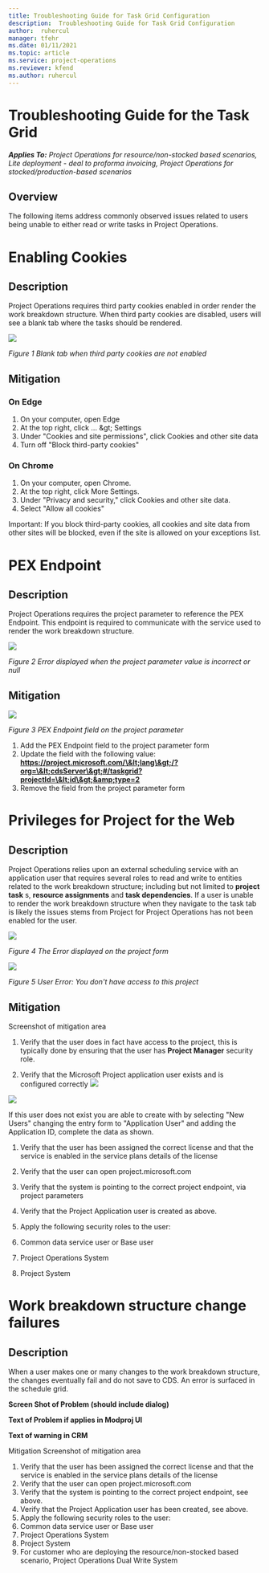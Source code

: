 ```yaml
---
title: Troubleshooting Guide for Task Grid Configuration
description:  Troubleshooting Guide for Task Grid Configuration
author:  ruhercul
manager: tfehr
ms.date: 01/11/2021 
ms.topic: article
ms.service: project-operations
ms.reviewer: kfend
ms.author: ruhercul
---
```


# Troubleshooting Guide for the Task Grid 

_**Applies To:** Project Operations for resource/non-stocked based scenarios, Lite deployment - deal to proforma invoicing, Project Operations for stocked/production-based scenarios_




## Overview

The following items address commonly observed issues related to users being unable to either read or write tasks in Project Operations.

# Enabling Cookies

## Description

Project Operations requires third party cookies enabled in order render the work breakdown structure. When third party cookies are disabled, users will see a blank tab where the tasks should be rendered.

![](media/blankschedule.png)

_Figure 1 Blank tab when third party cookies are not enabled_



## Mitigation
 ### On Edge

1. On your computer, open Edge
2. At the top right, click … \&gt; Settings
3. Under &quot;Cookies and site permissions&quot;, click Cookies and other site data
4. Turn off &quot;Block third-party cookies&quot;

### On Chrome

1. On your computer, open Chrome.
2. At the top right, click More Settings.
3. Under &quot;Privacy and security,&quot; click Cookies and other site data.
4. Select &quot;Allow all cookies&quot;

Important: If you block third-party cookies, all cookies and site data from other sites will be blocked, even if the site is allowed on your exceptions list.

# PEX Endpoint

## Description

Project Operations requires the project parameter to reference the PEX Endpoint. This endpoint is required to communicate with the service used to render the work breakdown structure.

![](media/Pexenpointerror.png)

_Figure 2 Error displayed when the project parameter value is incorrect or null_


## Mitigation
 ![](media/projectparameter.png)

_Figure 3 PEX Endpoint field on the project parameter_

1. Add the PEX Endpoint field to the project parameter form
2. Update the field with the following value: **https://project.microsoft.com/\&lt;lang\&gt;/?org=\&lt;cdsServer\&gt;#/taskgrid?projectId=\&lt;id\&gt;&amp;type=2**
3. Remove the field from the project parameter form

# Privileges for Project for the Web

## Description

Project Operations relies upon an external scheduling service with an application user that requires several roles to read and write to entities related to the work breakdown structure; including but not limited to **project task** s, **resource assignments** and **task dependencies**. If a user is unable to render the work breakdown structure when they navigate to the task tab is likely the issues stems from Project for Project Operations has not been enabled for the user.

![](media/securityroleserror.png)

_Figure 4 The Error displayed on the project form_

![](media/noaccess.png)

_Figure 5 User Error: You don&#39;t have access to this project_

## Mitigation
 
 Screenshot of mitigation area

1. Verify that the user does in fact have access to the project, this is typically done by ensuring that the user has **Project Manager** security role.


2. Verify that the Microsoft Project application user exists and is configured correctly
 ![](media/applicationuser.jpg)

![](media/applicationuserdetail.jpg)



 If this user does not exist you are able to create with by selecting &quot;New Users&quot; changing the entry form to &quot;Application User&quot; and adding the Application ID, complete the data as shown.

1. Verify that the user has been assigned the correct license and that the service is enabled in the service plans details of the license
2. Verify that the user can open project.microsoft.com
3. Verify that the system is pointing to the correct project endpoint, via project parameters
4. Verify that the Project Application user is created as above.
5. Apply the following security roles to the user:

  1. Common data service user or Base user
  2. Project Operations System
  3. Project System

# Work breakdown structure change failures

## Description

When a user makes one or many changes to the work breakdown structure, the changes eventually fail and do not save to CDS. An error is surfaced in the schedule grid.

**Screen Shot of Problem (should include dialog)**

**Text of Problem if applies in Modproj UI**

**Text of warning in CRM**

Mitigation
 Screenshot of mitigation area

1. Verify that the user has been assigned the correct license and that the service is enabled in the service plans details of the license
2. Verify that the user can open project.microsoft.com
3. Verify that the system is pointing to the correct project endpoint, see above.
4. Verify that the Project Application user has been created, see above.
5. Apply the following security roles to the user:
  1. Common data service user or Base user
  2. Project Operations System
  3. Project System
  4. For customer who are deploying the resource/non-stocked based scenario, Project Operations Dual Write System
